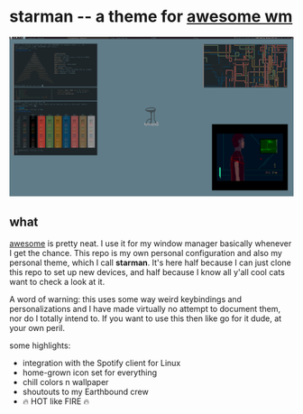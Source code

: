 # **starman** -- a theme for [awesome wm][awesome]

<img alt="it looks kinda like this" src="https://raw.githubusercontent.com/thekrampus/awesome-starman/master/screenshots/starman-fakebusy.png" width="960px" />

## what

[awesome][awesome] is pretty neat. I use it for my window manager basically whenever I get the chance. This repo is my own personal configuration and also my personal theme, which I call **starman**. It's here half because I can just clone this repo to set up new devices, and half because I know all y'all cool cats want to check a look at it.

A word of warning: this uses some way weird keybindings and personalizations and I have made virtually no attempt to document them, nor do I totally intend to. If you want to use this then like go for it dude, at your own peril.

some highlights:
* integration with the Spotify client for Linux
* home-grown icon set for everything
* chill colors n wallpaper
* shoutouts to my Earthbound crew
* :fire: HOT like FIRE :fire:

[awesome]: http://awesome.naquadah.org/